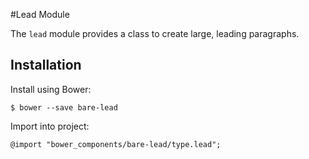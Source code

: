 #Lead Module

The `lead` module provides a class to create large, leading paragraphs.

## Installation

Install using Bower:

	$ bower --save bare-lead

Import into project:

	@import "bower_components/bare-lead/type.lead";